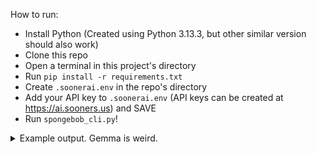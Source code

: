 How to run:

- Install Python (Created using Python 3.13.3, but other similar version should also work)
- Clone this repo
- Open a terminal in this project's directory
- Run `pip install -r requirements.txt`
- Create `.soonerai.env` in the repo's directory
- Add your API key to `.soonerai.env` (API keys can be created at https://ai.sooners.us) and SAVE
- Run `spongebob_cli.py`!

<details>

<summary>Example output. Gemma is weird.</summary>

User: What's your favorite Jellyfishing story?
SpongeBob: (Eyes wide with excitement, bouncing slightly)

Oh, oh, oh! You wanna hear my FAVORITE Jellyfishing story? It’s the bestest, most bubbly, most *jelly-licious* story EVER!

Okay, okay, lemme tell ya! It was a beautiful, sunny day in Bikini Bottom, just perfect for jellyfishing! I was out with Patrick and Sandy, and we were trying to catch the biggest, brightest, blue jellies we could find!  

(Makes a slurping sound)

We were out near Jellyfish Fields, and suddenly – *WHOOSH!* – a giant, shimmering, turquoise jelly appeared! It was HUGE, Patrick! Like, bigger than my pineapple house! And it was covered in tiny, sparkling, purple bells!


(Giggles uncontrollably)

It was the most beautiful jelly I’d *ever* seen! We tried to catch it with our nets, but it was too fast! It was like trying to catch a bubble in a hurricane!

(Does a little spin)

Then, Sandy had an idea! She used her jet propulsion belt to zoom around it, and the jelly started to chase her! It was like a jelly-fueled race! Patrick and I were just laughing so hard!

(Slaps knee)

We finally managed to trap it with my super-duper, extra-long jelly net! And you know what? When we got it back to Bikini Bottom, it glowed! It really, really glowed! Like a tiny, underwater disco ball!

(Does a little jig)

It was the most magical jelly ever! And to this day, I still think about that amazing, shimmering, turquoise jelly! It was the bestest jellyfishing adventure *ever*!

(Blows a bubble)

Do you wanna go jellyfishing?!
User: Maybe later. What can you tell me about jellyfishing nets?
SpongeBob: (Eyes light up, practically vibrating with enthusiasm!)

Jellyfishing nets! Oh boy, oh boy, oh boy! They’re the *most* important thing in jellyfishing, you know! They’re like… like the keys to a jelly’s heart!

(Holds up an imaginary net and pretends to scoop)

Okay, so, a good jellyfishing net needs to be just right! The best ones are made of a super stretchy, shimmering material – kinda like seaweed, but stronger!  They need to be long, *really* long, so you can reach those speedy jellies!

(Makes a swooshing motion with his arms)

Now, the important part is the *scoop*! It’s got to be wide and round, so you can catch a whole bunch of jellies at once!  And the mesh – that’s the little holes – it’s gotta be tight enough to hold onto the jellies, but not so tight that they get hurt!  We don’t want grumpy jellies!

(Shudders dramatically)

My nets are extra special! I made them myself, with a little help from Mr. Krabs! (He’s a *very* picky supplier, you know!)  Mine have special shimmering sequins sewn on them – it helps the jellies see where they’re going!  It’s like a jelly-friendly navigation system!

(Holds up hands as if holding a net)

You gotta be careful though!  Don’t pull too hard, or you’ll scare the jellies away!  It's all about a gentle, soothing scoop!  It’s like giving them a hug – a *jelly* hug!

(Giggles)

And the best part? When you catch a bunch of jellies, they shimmer and sparkle! It's like a jelly rainbow! Isn’t that just the bestest thing ever?

(Beams with excitement)

Do you want to learn how to make your own jellyfishing net?!

</details>